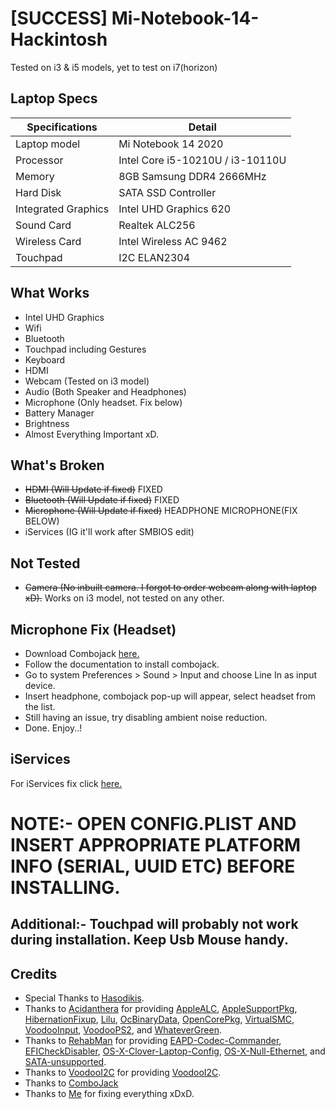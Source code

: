 # [SUCCESS] Mi-Notebook-14-Hackintosh
Tested on i3 & i5 models, yet to test on i7(horizon)



## Laptop Specs

| Specifications | Detail                                                  |
| ------------------- | ------------------------------------------- |
| Laptop model      | Mi Notebook 14 2020     |
| Processor           | Intel Core i5-10210U / i3-10110U        |
| Memory              | 8GB Samsung DDR4 2666MHz              |
| Hard Disk           | SATA SSD Controller                |
| Integrated Graphics | Intel UHD Graphics 620                     |
| Sound Card          | Realtek ALC256                             |
| Wireless Card       | Intel Wireless AC 9462                        |
| Touchpad            | I2C ELAN2304                               |


## What Works
- Intel UHD Graphics
- Wifi
- Bluetooth
- Touchpad including Gestures
- Keyboard
- HDMI
- Webcam (Tested on i3 model)
- Audio (Both Speaker and Headphones)
- Microphone (Only headset. Fix below)
- Battery Manager
- Brightness
- Almost Everything Important xD.

## What's Broken
- ~~HDMI (Will Update if fixed)~~ FIXED
- ~~Bluetooth (Will Update if fixed)~~ FIXED
- ~~Microphone (Will Update if fixed)~~ HEADPHONE MICROPHONE(FIX BELOW)
- iServices (IG it'll work after SMBIOS edit) 

## Not Tested
- ~~Camera (No inbuilt camera. I forgot to order webcam along with laptop xD).~~ Works on i3 model, not tested on any other.

## Microphone Fix (Headset)
- Download Combojack [here.](https://github.com/hackintosh-stuff/ComboJack)
- Follow the documentation to install combojack.
- Go to system Preferences > Sound > Input and choose Line In as input device.
- Insert headphone, combojack pop-up will appear, select headset from the list.
- Still having an issue, try disabling ambient noise reduction.
- Done. Enjoy..!

## iServices
For iServices fix click [here.](https://dortania.github.io/OpenCore-Post-Install/universal/iservices.html)

# NOTE:- OPEN CONFIG.PLIST AND INSERT APPROPRIATE PLATFORM INFO (SERIAL, UUID ETC) BEFORE INSTALLING.

## Additional:- Touchpad will probably not work during installation. Keep Usb Mouse handy.

## Credits
- Special Thanks to [Hasodikis](https://github.com/Hasodikis).
- Thanks to [Acidanthera](https://github.com/acidanthera) for providing [AppleALC](https://github.com/acidanthera/AppleALC), [AppleSupportPkg](https://github.com/acidanthera/AppleSupportPkg), [HibernationFixup](https://github.com/acidanthera/HibernationFixup), [Lilu](https://github.com/acidanthera/Lilu), [OcBinaryData](https://github.com/acidanthera/OcBinaryData), [OpenCorePkg](https://github.com/acidanthera/OpenCorePkg), [VirtualSMC](https://github.com/acidanthera/VirtualSMC), [VoodooInput](https://github.com/acidanthera/VoodooInput), [VoodooPS2](https://github.com/acidanthera/VoodooPS2), and [WhateverGreen](https://github.com/acidanthera/WhateverGreen).
- Thanks to [RehabMan](https://github.com/RehabMan) for providing [EAPD-Codec-Commander](https://github.com/RehabMan/EAPD-Codec-Commander), [EFICheckDisabler](https://github.com/RehabMan/hack-tools/tree/master/kexts/EFICheckDisabler.kext), [OS-X-Clover-Laptop-Config](https://github.com/RehabMan/OS-X-Clover-Laptop-Config), [OS-X-Null-Ethernet](https://github.com/RehabMan/OS-X-Null-Ethernet), and [SATA-unsupported](https://github.com/RehabMan/hack-tools/tree/master/kexts/SATA-unsupported.kext).
- Thanks to [VoodooI2C](https://github.com/VoodooI2C) for providing [VoodooI2C](https://github.com/VoodooI2C/VoodooI2C).
- Thanks to [ComboJack](https://github.com/hackintosh-stuff/ComboJack)
- Thanks to [Me](https://github.com/itsdrnoob) for fixing everything xDxD.